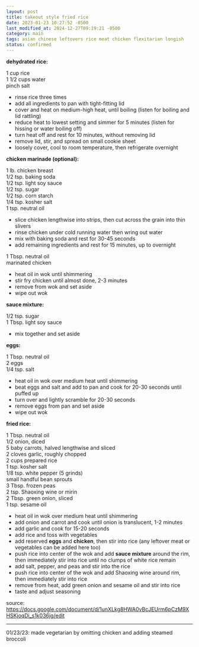 ```yaml
---
layout: post
title: takeout style fried rice
date: 2023-01-23 10:27:52 -0500
last_modified_at: 2024-12-27T09:19:21 -0500
category: main
tags: asian chinese leftovers rice meat chicken flexitarian longish
status: confirmed
---
```


**dehydrated rice:**

1 cup rice  
1 1/2 cups water  
pinch salt  
* rinse rice three times
* add all ingredients to pan with tight-fitting lid
* cover and heat on medium-high heat, until boiling (listen for boiling and lid rattling)
* reduce heat to lowest setting and simmer for 5 minutes (listen for hissing or water boiling off)
* turn heat off and rest for 10 minutes, without removing lid
* remove lid, stir, and spread on small cookie sheet
* loosely cover, cool to room temperature, then refrigerate overnight


**chicken marinade (optional):**

1 lb. chicken breast  
1/2 tsp. baking soda  
1/2 tsp. light soy sauce  
1/2 tsp. sugar  
1/2 tsp. corn starch  
1/4 tsp. kosher salt  
1 tsp. neutral oil  
* slice chicken lengthwise into strips, then cut across the grain into thin slivers
* rinse chicken under cold running water then wring out water
* mix with baking soda and rest for 30-45 seconds
* add remaining ingredients and rest for 15 minutes, up to overnight

1 Tbsp. neutral oil  
marinated chicken  
* heat oil in wok until shimmering
* stir fry chicken until almost done, 2-3 minutes
* remove from wok and set aside
* wipe out wok


**sauce mixture:**

1/2 tsp. sugar  
1 Tbsp. light soy sauce  
* mix together and set aside


**eggs:**

1 Tbsp. neutral oil  
2 eggs  
1/4 tsp. salt  
* heat oil in wok over medium heat until shimmering
* beat eggs and salt and add to pan and cook for 20-30 seconds until puffed up
* turn over and lightly scramble for 20-30 seconds
* remove eggs from pan and set aside
* wipe out wok

**fried rice:**

1 Tbsp. neutral oil  
1/2 onion, diced  
5 baby carrots, halved lengthwise and sliced  
2 cloves garlic, roughly chopped  
2 cups prepared rice  
1 tsp. kosher salt  
1/8 tsp. white pepper (5 grinds)  
small handful bean sprouts  
3 Tbsp. frozen peas  
2 tsp. Shaoxing wine or mirin  
2 Tbsp. green onion, sliced  
1 tsp. sesame oil  
* heat oil in wok over medium heat until shimmering
* add onion and carrot and cook until onion is translucent, 1-2 minutes
* add garlic and cook for 15-20 seconds
* add rice and toss with vegetables
* add reserved **eggs** and **chicken**, then stir into rice (any leftover meat or vegetables
  can be added here too)
* push rice into center of the wok and add **sauce mixture** around the rim, then immediately
  stir into rice until no clumps of white rice remain
* add salt, pepper, and peas and stir into the rice
* push rice into center of the wok and add Shaoxing wine around rim, then immediately
  stir into rice
* remove from heat, add green onion and sesame oil and stir into rice
* taste and adjust seasoning

source: <https://docs.google.com/document/d/1unXLkg8HWA0vBcJEUrm6pCzM9XHSKjoqDi_s1k036jg/edit>

---

01/23/23: made vegetarian by omitting chicken and adding steamed broccoli
